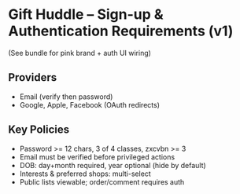 # Gift Huddle – Sign-up & Authentication Requirements (v1)
(See bundle for pink brand + auth UI wiring)

## Providers
- Email (verify then password)
- Google, Apple, Facebook (OAuth redirects)

## Key Policies
- Password >= 12 chars, 3 of 4 classes, zxcvbn >= 3
- Email must be verified before privileged actions
- DOB: day+month required, year optional (hide by default)
- Interests & preferred shops: multi-select
- Public lists viewable; order/comment requires auth

